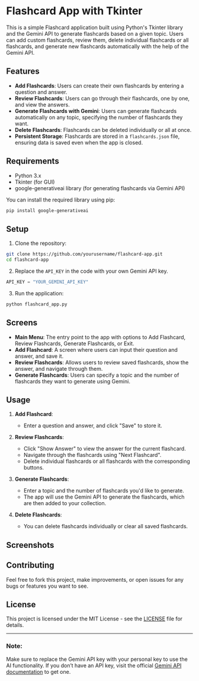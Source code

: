 # Flashcard App with Tkinter

This is a simple Flashcard application built using Python's Tkinter library and the Gemini API to generate flashcards based on a given topic. Users can add custom flashcards, review them, delete individual flashcards or all flashcards, and generate new flashcards automatically with the help of the Gemini API.

## Features

- **Add Flashcards**: Users can create their own flashcards by entering a question and answer.
- **Review Flashcards**: Users can go through their flashcards, one by one, and view the answers.
- **Generate Flashcards with Gemini**: Users can generate flashcards automatically on any topic, specifying the number of flashcards they want.
- **Delete Flashcards**: Flashcards can be deleted individually or all at once.
- **Persistent Storage**: Flashcards are stored in a `flashcards.json` file, ensuring data is saved even when the app is closed.

## Requirements

- Python 3.x
- Tkinter (for GUI)
- google-generativeai library (for generating flashcards via Gemini API)

You can install the required library using pip:

```bash
pip install google-generativeai
```

## Setup

1. Clone the repository:

```bash
git clone https://github.com/yourusername/flashcard-app.git
cd flashcard-app
```

2. Replace the `API_KEY` in the code with your own Gemini API key.

```python
API_KEY = "YOUR_GEMINI_API_KEY"
```

3. Run the application:

```bash
python flashcard_app.py
```

## Screens

- **Main Menu**: The entry point to the app with options to Add Flashcard, Review Flashcards, Generate Flashcards, or Exit.
- **Add Flashcard**: A screen where users can input their question and answer, and save it.
- **Review Flashcards**: Allows users to review saved flashcards, show the answer, and navigate through them.
- **Generate Flashcards**: Users can specify a topic and the number of flashcards they want to generate using Gemini.

## Usage

1. **Add Flashcard**: 
   - Enter a question and answer, and click "Save" to store it.
   
2. **Review Flashcards**: 
   - Click "Show Answer" to view the answer for the current flashcard.
   - Navigate through the flashcards using "Next Flashcard".
   - Delete individual flashcards or all flashcards with the corresponding buttons.

3. **Generate Flashcards**: 
   - Enter a topic and the number of flashcards you'd like to generate.
   - The app will use the Gemini API to generate the flashcards, which are then added to your collection.

4. **Delete Flashcards**: 
   - You can delete flashcards individually or clear all saved flashcards.

## Screenshots



## Contributing

Feel free to fork this project, make improvements, or open issues for any bugs or features you want to see.

## License

This project is licensed under the MIT License - see the [LICENSE](LICENSE) file for details.

---

### Note:

Make sure to replace the Gemini API key with your personal key to use the AI functionality. If you don’t have an API key, visit the official [Gemini API documentation](https://developers.google.com/generative-ai) to get one.

